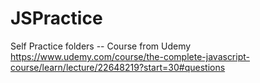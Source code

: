 # JSPractice
Self Practice folders -- Course from Udemy https://www.udemy.com/course/the-complete-javascript-course/learn/lecture/22648219?start=30#questions
